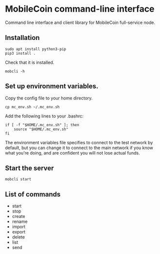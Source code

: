 # MobileCoin command-line interface
Command line interface and client library for MobileCoin full-service node.


## Installation

```shell
sudo apt install python3-pip
pip3 install .
```

Check that it is installed.
```shell
mobcli -h
```

## Set up environment variables.

Copy the config file to your home directory.
```shell
cp mc_env.sh ~/.mc_env.sh
```

Add the following lines to your .bashrc:
```shell
if [ -f "$HOME/.mc_env.sh" ]; then
    source "$HOME/.mc_env.sh"
fi
```

The environment variables file specifies to connect to the test network by default, but
you can change it to connect to the main network if you know what you're doing, and are
confident you will not lose actual funds.


## Start the server

```shell
mobcli start
```


## List of commands

- start
- stop
- create
- rename
- import
- export
- delete
- list
- send
